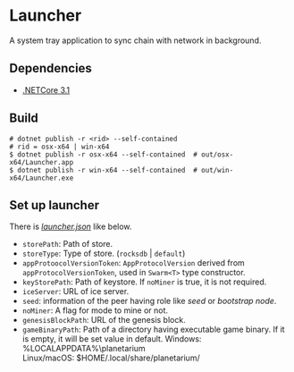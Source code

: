 # Launcher

A system tray application to sync chain with network in background.

## Dependencies

- [.NETCore 3.1]

[.NETCore 3.1]: https://dotnet.microsoft.com/download/dotnet-core/3.1

## Build

```/bin/bash
# dotnet publish -r <rid> --self-contained
# rid = osx-x64 | win-x64
$ dotnet publish -r osx-x64 --self-contained  # out/osx-x64/Launcher.app
$ dotnet publish -r win-x64 --self-contained  # out/win-x64/Launcher.exe
```

## Set up launcher

There is [*launcher.json*][launcher-json] like below.

- `storePath`: Path of store.
- `storeType`: Type of store. (`rocksdb` | `default`)
- `appProtoocolVersionToken`: `AppProtocolVersion` derived from `appProtocolVersionToken`, used in `Swarm<T>` type constructor.
- `keyStorePath`: Path of keystore. If `noMiner` is true, it is not required.
- `iceServer`: URL of ice server.
- `seed`: information of the peer having role like *seed* or *bootstrap node*.
- `noMiner`: A flag for mode to mine or not.
- `genesisBlockPath`: URL of the genesis block.
- `gameBinaryPath`: Path of a directory having executable game binary. If it is empty, it will be set value in default.
   Windows: %LOCALAPPDATA%\planetarium\
   Linux/macOS: $HOME/.local/share/planetarium/


[launcher-json]: ./resources/launcher.json
